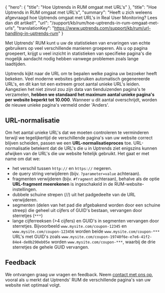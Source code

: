 {
  "hero": {
    "title": "Hoe Uptrends in RUM omgaat met URL's"
  },
  "title": "Hoe Uptrends in RUM omgaat met URL's",
  "summary": "Heeft u zich weleens afgevraagd hoe Uptrends omgaat met URL's in Real User Monitoring? Lees dan dit artikel!",
  "url": "/support/kb/rum/hoe-uptrends-in-rum-omgaat-met-urls",
  "translationKey": "https://www.uptrends.com/support/kb/rum/url-handling-in-uptrends-rum"
}

Met Uptrends' RUM kunt u uw de statistieken van ervaringen van echte gebruikers op veel verschillende manieren groeperen. Als u op pagina groepeert, krijgt u veel inzicht in statistieken van specifieke pagina's die mogelijk aandacht nodig hebben vanwege problemen zoals lange laadtijden.

Uptrends kijkt naar de URL om te bepalen welke pagina uw bezoeker heeft bekeken. Veel moderne websites gebruiken automatisch gegenereerde URL's, en dit kan tot een extreem groot aantal unieke URL's leiden. Aangezien het niet zinvol zou zijn data van tienduizenden pagina's te verzamelen, **hebben we standaard het maximum aantal unieke pagina's per website beperkt tot 10.000**. Wanneer u dit aantal overschrijdt, worden de nieuwe unieke pagina's vermeld onder 'Anders'.

## URL-normalisatie

Om het aantal unieke URL's dat we moeten controleren te verminderen terwijl we tegelijkertijd de verschillende pagina's van uw website correct blijven scheiden, passen we een **URL-normalisatieproces** toe. URL-normalisatie betekent dat de URL's die u in Uptrends ziet enigszins kunnen afwijken van de URL's die uw website feitelijk gebruikt. Het gaat er met name om dat we:

-   het verschil tussen `http://` en `https://` negeren.
-   de query string verwijderen (bijv. `?parameter=value` achteraan).
-   fragmenten verwijderen (bijv. `#fragment` achteraan), behalve als de optie **URL-fragment meerekenen** is ingeschakeld in de RUM-website-instellingen.
-   dubbele schuine strepen (//) uit het padgedeelte van de URL verwijderen.
-   segmenten (delen van het pad die afgebakend worden door een schuine streep) die geheel uit cijfers of GUID's bestaan, vervangen door sterretjes (`***`)
-   lange cijferreeksen (&gt;4 cijfers) en GUID's in segmenten vervangen door sterretjes. Bijvoorbeeld `www.mysite.com/coupon-12345` en `www.mysite.com/coupon-123456` worden beide `www.mysite.com/coupon-***`  
    URL's met GUID's zoals `www.mysite.com/coupon-19740f6e-e7e6-41f2-84e4-de0b290eb05e` worden `www.mysite.com/coupon-***`, waarbij de drie sterretjes de gehele GUID vervangen.

## Feedback

We ontvangen graag uw vragen en feedback. Neem [contact met ons op](/contact), vooral als u merkt dat Uptrends' RUM de verschillende pagina's van uw website niet optimaal volgt.
